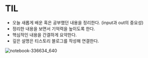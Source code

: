 # TIL
- 오늘 새롭게 배운 혹은 공부했던 내용을 정리한다. (input과 out의 중요성)
- 정리한 내용을 보면서 기억력을 높이도록 한다.
- 핵심적인 내용을 간결하게 요약한다.
- 깊은 설명은 티스토리 블로그를 작성해 연결한다.

![notebook-336634_640](https://user-images.githubusercontent.com/35294456/111744476-a5215e00-88ce-11eb-96d7-50ae90ea7518.jpg)

